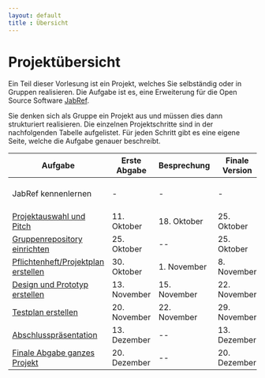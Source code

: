 ```yaml
---
layout: default
title : Übersicht
---
```


# Projektübersicht

Ein Teil dieser Vorlesung ist ein Projekt, welches Sie selbständig oder in Gruppen realisieren. 
Die Aufgabe ist es, eine Erweiterung für die Open Source Software [JabRef](https://www.jabref.org/). 

Sie denken sich als Gruppe ein Projekt aus und müssen dies dann strukturiert realisieren. Die einzelnen Projektschritte sind in der nachfolgenden Tabelle aufgelistet. Für jeden Schritt gibt es eine eigene Seite, welche die Aufgabe genauer beschreibt.


| Aufgabe |  Erste Abgabe | Besprechung | Finale Version | Bemerkung |
|---------|--------|---------------------|---------|-----------|
| JabRef kennenlernen | - | - | - | Eigene Experimente / Übungen 1 - 4 |
| [Projektauswahl und Pitch](./pitch.md)  | 11. Oktober | 18. Oktober | 25. Oktober | Projektbeginn ist 25. Oktober |
| [Gruppenrepository einrichten](./group-repository) | 25. Oktober | --   | 25. Oktober | | 
| [Pflichtenheft/Projektplan erstellen](./requirements) | 30. Oktober | 1. November  | 8. November |  | 
| [Design und Prototyp erstellen](./technical-doc) | 13. November | 15. November | 22. November | |
| [Testplan erstellen](./testplan) | 20. November | 22. November | 29. November| |
| [Abschlusspräsentation](./presentation) | 13. Dezember |  --  | 13. Dezember | Präsentationen vor Ort | 
| [Finale Abgabe ganzes Projekt](./submission) | 20. Dezember | --  | 20. Dezember |






